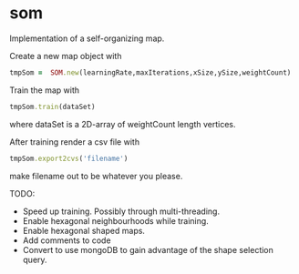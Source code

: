 som
===

Implementation of a self-organizing map.

Create a new map object with
`````ruby
tmpSom =  SOM.new(learningRate,maxIterations,xSize,ySize,weightCount)
`````

Train the map with
`````ruby
tmpSom.train(dataSet)
`````
where dataSet is a 2D-array of weightCount length vertices.
    
After training render a csv file with
`````ruby
tmpSom.export2cvs('filename')
`````
make filename out to be whatever you please.

TODO:
* Speed up training. Possibly through multi-threading.
* Enable hexagonal neighbourhoods while training.
* Enable hexagonal shaped maps.
* Add comments to code
* Convert to use mongoDB to gain advantage of the shape selection query.
